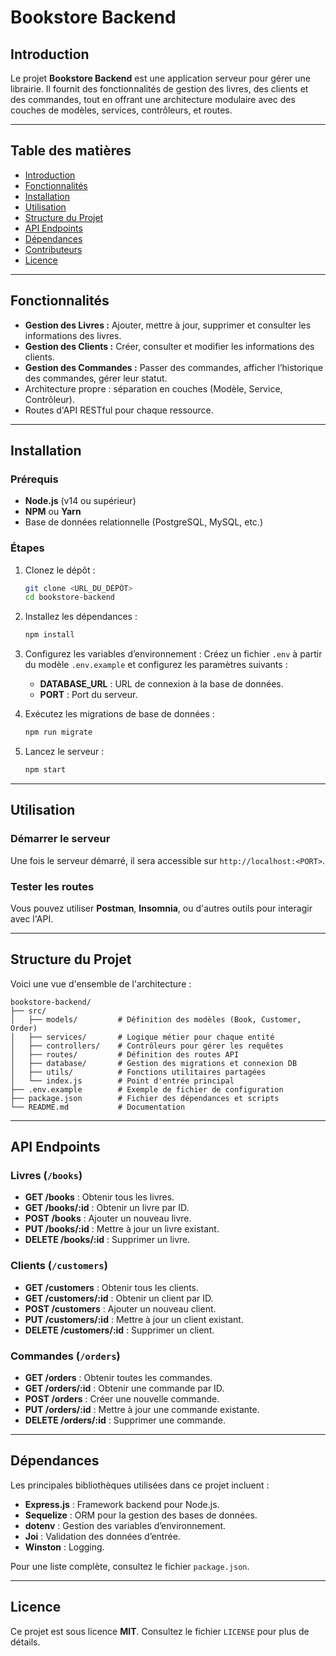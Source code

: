 # Bookstore Backend

## Introduction
Le projet **Bookstore Backend** est une application serveur pour gérer une librairie. Il fournit des fonctionnalités de gestion des livres, des clients et des commandes, tout en offrant une architecture modulaire avec des couches de modèles, services, contrôleurs, et routes.

---

## Table des matières
- [Introduction](#introduction)
- [Fonctionnalités](#fonctionnalités)
- [Installation](#installation)
- [Utilisation](#utilisation)
- [Structure du Projet](#structure-du-projet)
- [API Endpoints](#api-endpoints)
- [Dépendances](#dépendances)
- [Contributeurs](#contributeurs)
- [Licence](#licence)

---

## Fonctionnalités
- **Gestion des Livres :** Ajouter, mettre à jour, supprimer et consulter les informations des livres.
- **Gestion des Clients :** Créer, consulter et modifier les informations des clients.
- **Gestion des Commandes :** Passer des commandes, afficher l’historique des commandes, gérer leur statut.
- Architecture propre : séparation en couches (Modèle, Service, Contrôleur).
- Routes d'API RESTful pour chaque ressource.

---

## Installation
### Prérequis
- **Node.js** (v14 ou supérieur)
- **NPM** ou **Yarn**
- Base de données relationnelle (PostgreSQL, MySQL, etc.)

### Étapes
1. Clonez le dépôt :
   ```bash
   git clone <URL_DU_DÉPÔT>
   cd bookstore-backend
   ```
2. Installez les dépendances :
   ```bash
   npm install
   ```
3. Configurez les variables d’environnement :
   Créez un fichier `.env` à partir du modèle `.env.example` et configurez les paramètres suivants :
   - **DATABASE_URL** : URL de connexion à la base de données.
   - **PORT** : Port du serveur.

4. Exécutez les migrations de base de données :
   ```bash
   npm run migrate
   ```

5. Lancez le serveur :
   ```bash
   npm start
   ```

---

## Utilisation
### Démarrer le serveur
Une fois le serveur démarré, il sera accessible sur `http://localhost:<PORT>`.

### Tester les routes
Vous pouvez utiliser **Postman**, **Insomnia**, ou d'autres outils pour interagir avec l'API.

---

## Structure du Projet
Voici une vue d'ensemble de l'architecture :
```
bookstore-backend/
├── src/
│   ├── models/         # Définition des modèles (Book, Customer, Order)
│   ├── services/       # Logique métier pour chaque entité
│   ├── controllers/    # Contrôleurs pour gérer les requêtes
│   ├── routes/         # Définition des routes API
│   ├── database/       # Gestion des migrations et connexion DB
│   ├── utils/          # Fonctions utilitaires partagées
│   └── index.js        # Point d'entrée principal
├── .env.example        # Exemple de fichier de configuration
├── package.json        # Fichier des dépendances et scripts
└── README.md           # Documentation
```

---

## API Endpoints
### Livres (`/books`)
- **GET /books** : Obtenir tous les livres.
- **GET /books/:id** : Obtenir un livre par ID.
- **POST /books** : Ajouter un nouveau livre.
- **PUT /books/:id** : Mettre à jour un livre existant.
- **DELETE /books/:id** : Supprimer un livre.

### Clients (`/customers`)
- **GET /customers** : Obtenir tous les clients.
- **GET /customers/:id** : Obtenir un client par ID.
- **POST /customers** : Ajouter un nouveau client.
- **PUT /customers/:id** : Mettre à jour un client existant.
- **DELETE /customers/:id** : Supprimer un client.

### Commandes (`/orders`)
- **GET /orders** : Obtenir toutes les commandes.
- **GET /orders/:id** : Obtenir une commande par ID.
- **POST /orders** : Créer une nouvelle commande.
- **PUT /orders/:id** : Mettre à jour une commande existante.
- **DELETE /orders/:id** : Supprimer une commande.

---

## Dépendances
Les principales bibliothèques utilisées dans ce projet incluent :
- **Express.js** : Framework backend pour Node.js.
- **Sequelize** : ORM pour la gestion des bases de données.
- **dotenv** : Gestion des variables d’environnement.
- **Joi** : Validation des données d’entrée.
- **Winston** : Logging.

Pour une liste complète, consultez le fichier `package.json`.

---

## Licence
Ce projet est sous licence **MIT**. Consultez le fichier `LICENSE` pour plus de détails.
```
